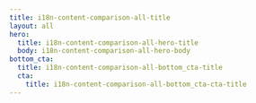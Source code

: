 ```yaml
---
title: i18n-content-comparison-all-title
layout: all
hero:
  title: i18n-content-comparison-all-hero-title
  body: i18n-content-comparison-all-hero-body
bottom_cta:
  title: i18n-content-comparison-all-bottom_cta-title
  cta:
    title: i18n-content-comparison-all-bottom_cta-cta-title
---
```


